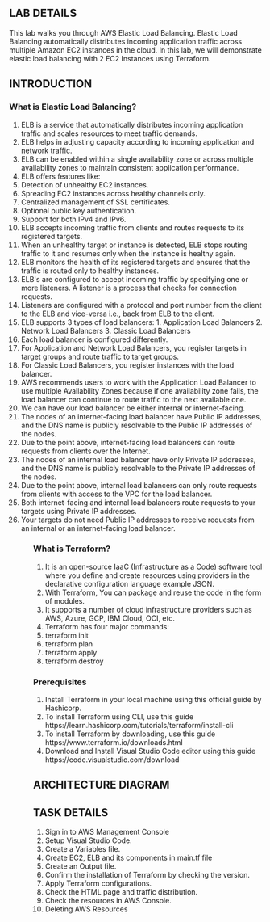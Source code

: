 <H2> LAB DETAILS </h2>


This lab walks you through AWS Elastic Load Balancing. Elastic Load Balancing automatically distributes incoming application traffic across multiple Amazon EC2 instances in the cloud. In this lab, we will demonstrate elastic load balancing with 2 EC2 Instances using Terraform.


<H2> INTRODUCTION </h2>
<h3> What is Elastic Load Balancing? </h3>

<ol>			
	<li>	ELB is a service that automatically distributes incoming application traffic and scales resources to meet traffic demands.	</li>
	<li>	ELB helps in adjusting capacity according to incoming application and network traffic.	</li>
	<li>	ELB can be enabled within a single availability zone or across multiple availability zones to maintain consistent application performance.	</li>
	<li>	ELB offers features like:	</li>
	<li>	Detection of unhealthy EC2 instances.	</li>
	<li>	Spreading EC2 instances across healthy channels only.	</li>
	<li>	Centralized management of SSL certificates.	</li>
	<li>	Optional public key authentication.	</li>
	<li>	Support for both IPv4 and IPv6.	</li>
	<li>	ELB accepts incoming traffic from clients and routes requests to its registered targets.	</li>
	<li>	When an unhealthy target or instance is detected, ELB stops routing traffic to it and resumes only when the instance is healthy again.	</li>
	<li>	ELB monitors the health of its registered targets and ensures that the traffic is routed only to healthy instances.	</li>
	<li>	ELB's are configured to accept incoming traffic by specifying one or more listeners. A listener is a process that checks for connection requests.	</li>
	<li>	Listeners are configured with a protocol and port number from the client to the ELB and vice-versa i.e., back from ELB to the client.	</li>
	<li>	ELB supports 3 types of load balancers: 1. Application Load Balancers 2. Network Load Balancers 3. Classic Load Balancers	</li>
	<li>	Each load balancer is configured differently.	</li>
	<li>	For Application and Network Load Balancers, you register targets in target groups and route traffic to target groups.	</li>
	<li>	For Classic Load Balancers, you register instances with the load balancer.	</li>
	<li>	AWS recommends users to work with the Application Load Balancer to use multiple Availability Zones because if one availability zone fails, the load balancer can continue to route traffic to the next available one.	</li>
	<li>	We can have our load balancer be either internal or internet-facing.	</li>
	<li>	The nodes of an internet-facing load balancer have Public IP addresses, and the DNS name is publicly resolvable to the Public IP addresses of the nodes.	</li>
	<li>	Due to the point above, internet-facing load balancers can route requests from clients over the Internet.	</li>
	<li>	The nodes of an internal load balancer have only Private IP addresses, and the DNS name is publicly resolvable to the Private IP addresses of the nodes.	</li>
	<li>	Due to the point above, internal load balancers can only route requests from clients with access to the VPC for the load balancer.	</li>
	<li>	Both internet-facing and internal load balancers route requests to your targets using Private IP addresses.	</li>
	<li>	Your targets do not need Public IP addresses to receive requests from an internal or an internet-facing load balancer.	</li>
<ol>			

<h3> What is Terraform? </h3>

<ol>			
	<li>	It is an open-source IaaC (Infrastructure as a Code) software tool where you define and create resources using providers in the declarative configuration language example JSON. 	</li>
	<li>	With Terraform, You can package and reuse the code in the form of modules. 	</li>
	<li>	It supports a number of cloud infrastructure providers such as AWS, Azure, GCP, IBM Cloud, OCI, etc.  	</li>
	<li>	Terraform has four major commands: 	</li>
	<li>	terraform init 	</li>
	<li>	terraform plan 	</li>
	<li>	terraform apply 	</li>
	<li>	terraform destroy 	</li>
			
</ol>			


			

<h3> Prerequisites </h3>

<ol>			
	<li>	Install Terraform in your local machine using this official guide by Hashicorp. 	</li>
	<li>	To install Terraform using CLI, use this guide https://learn.hashicorp.com/tutorials/terraform/install-cli 	</li>
	<li>	To install Terraform by downloading, use this guide https://www.terraform.io/downloads.html 	</li>
	<li>	Download and Install Visual Studio Code editor using this guide https://code.visualstudio.com/download 	</li>	
			
</ol>			

<H2> ARCHITECTURE DIAGRAM </h2>


<h2> TASK DETAILS </h2>

<ol>			
	<li>	Sign in to AWS Management Console	</li>
	<li>	Setup Visual Studio Code.	</li>
	<li>	Create a Variables file.	</li>
	<li>	Create EC2, ELB and its components in main.tf file	</li>
	<li>	Create an Output file.	</li>
	<li>	Confirm the installation of Terraform by checking the version.	</li>
	<li>	Apply Terraform configurations.	</li>
	<li>	Check the HTML page and traffic distribution.	</li>
	<li>	Check the resources in AWS Console.	</li>
	<li>	Deleting AWS Resources	</li>
<ol>			







